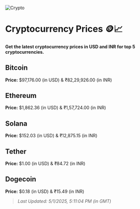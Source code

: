 
![Crypto](https://www.techguide.com.au/wp-content/uploads/2020/11/crypto3.jpeg)

# Cryptocurrency Prices 🪙📈

#### Get the latest cryptocurrency prices in USD and INR for top 5 cryptocurrencies.

## Bitcoin

**Price:** $97,176.00 (in USD) & ₹82,29,926.00 (in INR)

## Ethereum

**Price:** $1,862.36 (in USD) & ₹1,57,724.00 (in INR)

## Solana

**Price:** $152.03 (in USD) & ₹12,875.15 (in INR)

## Tether

**Price:** $1.00 (in USD) & ₹84.72 (in INR)

## Dogecoin

**Price:** $0.18 (in USD) & ₹15.49 (in INR)

> _Last Updated: 5/1/2025, 5:11:04 PM (in GMT)_
